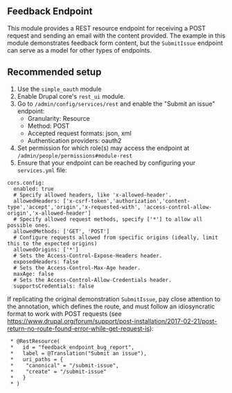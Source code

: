 ## Feedback Endpoint
This module provides a REST resource endpoint for receiving a POST request and sending an email with the content provided. The example in this module demonstrates feedback form content, but the `SubmitIssue` endpoint can serve as a model for other types of endpoints.

## Recommended setup
1. Use the `simple_oauth` module
2. Enable Drupal core's `rest_ui` module.
3. Go to `/admin/config/services/rest` and enable the "Submit an issue" endpoint:
    - Granularity: Resource
    - Method: POST
    - Accepted request formats: json, xml
    - Authentication providers: oauth2
4. Set permission for which role(s) may access the endpoint at `/admin/people/permissions#module-rest`
5. Ensure that your endpoint can be reached by configuring your `services.yml` file:

```
cors.config:
  enabled: true
  # Specify allowed headers, like 'x-allowed-header'.
  allowedHeaders: ['x-csrf-token','authorization','content-type','accept','origin','x-requested-with', 'access-control-allow-origin','x-allowed-header']
  # Specify allowed request methods, specify ['*'] to allow all possible ones.
  allowedMethods: ['GET', 'POST']
  # Configure requests allowed from specific origins (ideally, limit this to the expected origins)
  allowedOrigins: ['*']
  # Sets the Access-Control-Expose-Headers header.
  exposedHeaders: false
  # Sets the Access-Control-Max-Age header.
  maxAge: false
  # Sets the Access-Control-Allow-Credentials header.
  supportsCredentials: false
```

If replicating the original demonstration `SubmitIssue`, pay close attention to the annotation, which defines the
route, and must follow an idiosyncratic format to work with POST requests (see https://www.drupal.org/forum/support/post-installation/2017-02-21/post-return-no-route-found-error-while-get-request-is):

```
 * @RestResource(
 *   id = "feedback_endpoint_bug_report",
 *   label = @Translation("Submit an issue"),
 *   uri_paths = {
 *    "canonical" = "/submit-issue",
 *    "create" = "/submit-issue"
 *   }
 * )
 ```
